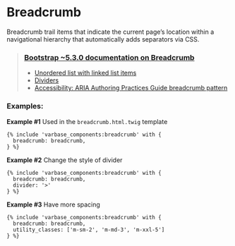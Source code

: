 # Breadcrumb

Breadcrumb trail items that indicate the current page’s location within a navigational hierarchy that automatically adds separators via CSS.

> ### [Bootstrap ~5.3.0 documentation on Breadcrumb](https://getbootstrap.com/docs/5.3/components/breadcrumb)
> * [Unordered list with linked list items](https://getbootstrap.com/docs/5.3/components/breadcrumb/#example)
> * [Dividers](https://getbootstrap.com/docs/5.3/components/breadcrumb/#dividers)
> * [Accessibility: ARIA Authoring Practices Guide breadcrumb pattern](https://www.w3.org/WAI/ARIA/apg/patterns/breadcrumb/)





### Examples:

**Example #1** Used in the `breadcrumb.html.twig` template
```
{% include 'varbase_components:breadcrumb' with {
  breadcrumb: breadcrumb,
} %}
```

**Example #2** Change the style of divider
```
{% include 'varbase_components:breadcrumb' with {
  breadcrumb: breadcrumb,
  divider: '>'
} %}
```

**Example #3** Have more spacing
```
{% include 'varbase_components:breadcrumb' with {
  breadcrumb: breadcrumb,
  utility_classes: ['m-sm-2', 'm-md-3', 'm-xxl-5']
} %}
```